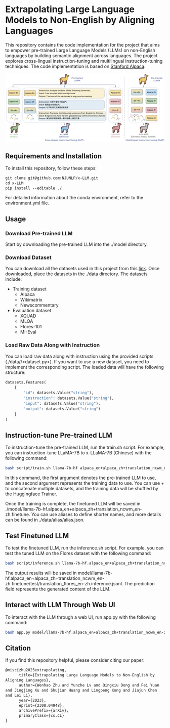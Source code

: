 # Extrapolating Large Language Models to Non-English by Aligning Languages

This repository contains the code implementation for the project that aims to empower pre-trained Large Language Models (LLMs) on non-English languages by building semantic alignment across languages. The project explores cross-lingual instruction-tuning and multilingual instruction-tuning techniques. The code implementation is based on [Stanford Alpaca](https://github.com/tatsu-lab/stanford_alpaca).

![](./xllama.jpg)

## Requirements and Installation
To install this repository, follow these steps:
```
git clone git@github.com:NJUNLP/x-LLM.git
cd x-LLM
pip install --editable ./
```

For detailed information about the conda environment, refer to the environment.yml file.

## Usage
### Download Pre-trained LLM
Start by downloading the pre-trained LLM into the ./model directory.

### Download Dataset
You can download all the datasets used in this project from this [link](https://drive.google.com/file/d/1bkejieKDJFDJ45UmQYiY4eeqpGBwj-r-/view?usp=drive_link). Once downloaded, place the datasets in the ./data directory. The datasets include:

* Training dataset
  * Alpaca
  * Wikimatrix
  * Newscommentary
* Evaluation dataset
  * XQUAD
  * MLQA
  * Flores-101
  * MI-Eval

### Load Raw Data Along with Instruction 
You can load raw data along with instruction using the provided scripts (./data/<dataset>/<dataset.py>). If you want to use a new dataset, you need to implement the corresponding script. The loaded data will have the following structure:
``` python
datasets.Features(
    {
        "id": datasets.Value("string"),
        "instruction": datasets.Value("string"),
        "input": datasets.Value("string"),
        "output": datasets.Value("string")
    }
)
```

## Instruction-tune Pre-trained LLM
To instruction-tune the pre-trained LLM, run the train.sh script. For example, you can instruction-tune LLaMA-7B to x-LLaMA-7B (Chinese) with the following command:
``` bash
bash script/train.sh llama-7b-hf alpaca_en+alpaca_zh+translation_ncwm_en-zh
```
In this command, the first argument denotes the pre-trained LLM to use, and the second argument represents the training data to use. You can use + to concatenate multiple datasets, and the training data will be shuffled by the Huggingface Trainer.

Once the training is complete, the finetuned LLM will be saved in ./model/llama-7b-hf.alpaca_en+alpaca_zh+translation_ncwm_en-zh.finetune. You can use aliases to define shorter names, and more details can be found in ./data/alias/alias.json.

## Test Finetuned LLM
To test the finetuned LLM, run the inference.sh script. For example, you can test the tuned LLM on the Flores dataset with the following command:
``` bash
bash script/inference.sh llama-7b-hf.alpaca_en+alpaca_zh+translation_ncwm_en-zh.finetune translation_flores_en-zh
```
The output results will be saved in model/llama-7b-hf.alpaca_en+alpaca_zh+translation_ncwm_en-zh.finetune/test/translation_flores_en-zh.inference.jsonl. The prediction field represents the generated content of the LLM.

## Interact with LLM Through Web UI
To interact with the LLM through a web UI, run app.py with the following command:
``` bash
bash app.py model/llama-7b-hf.alpaca_en+alpaca_zh+translation_ncwm_en-zh.finetune
```

## Citation
If you find this repository helpful, please consider citing our paper:
```
@misc{zhu2023extrapolating,
      title={Extrapolating Large Language Models to Non-English by Aligning Languages}, 
      author={Wenhao Zhu and Yunzhe Lv and Qingxiu Dong and Fei Yuan and Jingjing Xu and Shujian Huang and Lingpeng Kong and Jiajun Chen and Lei Li},
      year={2023},
      eprint={2308.04948},
      archivePrefix={arXiv},
      primaryClass={cs.CL}
}
```